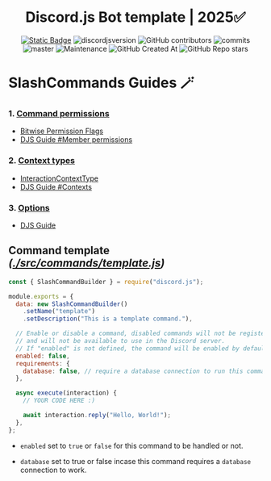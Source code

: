 <div style="text-align:center" align="center">

# Discord.js Bot template | 2025✅

<a href="https://discordjs.guide/" target="_blank">![Static Badge](https://img.shields.io/badge/DiscordJS-guide-379C6F)</a>
![discordjsversion](https://img.shields.io/badge/discord.js-^14.18.0-5865f2)
![GitHub contributors](https://img.shields.io/github/contributors/miguelmikkey/discordjs-bot-template?color=blue)
![commits](https://badgen.net/github/commits/miguelmikkey/discordjs-bot-template/)
![master](https://img.shields.io/github/last-commit/miguelmikkey/discordjs-bot-template/main)
![Maintenance](https://img.shields.io/maintenance/yes/2025)
![GitHub Created At](https://img.shields.io/github/created-at/miguelmikkey/discordjs-bot-template)
![GitHub Repo stars](https://img.shields.io/github/stars/miguelmikkey/discordjs-bot-template)

</div>

# SlashCommands Guides 🪄  
### 1. [Command permissions](https://discordjs.guide/slash-commands/permissions.html#member-permissions)
- [Bitwise Permission Flags](https://discord.com/developers/docs/topics/permissions#permissions-bitwise-permission-flags)
- [DJS Guide #Member permissions](https://discordjs.guide/slash-commands/permissions.html#member-permissions)

### 2. [Context types](https://discordjs.guide/slash-commands/permissions.html#contexts)
- [InteractionContextType](https://discord-api-types.dev/api/discord-api-types-v10/enum/InteractionContextType)
- [DJS Guide #Contexts](https://discordjs.guide/slash-commands/permissions.html#contexts)
### 3. [Options](https://discordjs.guide/slash-commands/advanced-creation.html#adding-options)
- [DJS Guide](https://discordjs.guide/slash-commands/advanced-creation.html#adding-options)

## Command template *([./src/commands/template.js](https://github.com/miguelmikkey/discordjs-bot-template/blob/main/src/commands/template.js))*

```js
const { SlashCommandBuilder } = require("discord.js");

module.exports = {
  data: new SlashCommandBuilder()
    .setName("template")
    .setDescription("This is a template command."),

  // Enable or disable a command, disabled commands will not be registered
  // and will not be available to use in the Discord server.
  // If "enabled" is not defined, the command will be enabled by default
  enabled: false,
  requirements: {
    database: false, // require a database connection to run this command
  },

  async execute(interaction) {
    // YOUR CODE HERE :)

    await interaction.reply("Hello, World!");
  },
};
```
- `enabled` set to `true` or `false` for this command to be handled or not.

- `database` set to true or false incase this command requires a `database` connection to work.